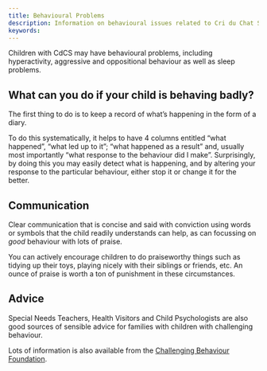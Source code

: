 ```yaml
---
title: Behavioural Problems
description: Information on behavioural issues related to Cri du Chat Syndrome
keywords:
---
```


Children with CdCS may have behavioural problems, including hyperactivity, aggressive and oppositional behaviour as well as sleep problems. 

## What can you do if your child is behaving badly? 

The first thing to do is to keep a record of what’s happening in the form of a diary. 

To do this systematically, it helps to have 4 columns entitled “what happened”, “what led up to it”; “what happened as a result” and, usually most importantly “what response to the behaviour did I make”. Surprisingly, by doing this you may easily detect what is happening, and by altering your response to the particular behaviour, either stop it or change it for the better.

## Communication

Clear communication that is concise and said with conviction using words or symbols that the child readily understands can help, as can focussing on *good* behaviour with lots of praise.

You can actively encourage children to do praiseworthy things such as tidying up their toys, playing nicely with their siblings or friends, etc. An ounce of praise is worth a ton of punishment in these circumstances. 

## Advice

Special Needs Teachers, Health Visitors and Child Psychologists are also good sources of sensible advice for families with children with challenging behaviour.

Lots of information is also available from the [Challenging Behaviour Foundation](http://www.challengingbehaviour.org.uk/).